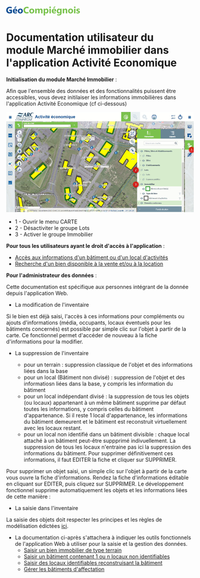 ![picto](https://github.com/sigagglocompiegne/orga_gest_igeo/blob/master/doc/img/geocompiegnois_2020_reduit_v2.png)

# Documentation utilisateur du module Marché immobilier dans l'application Activité Economique #

**Initialisation du module Marché Immobilier** :

Afin que l'ensemble des données et des fonctionnalités puissent être accessibles, vous devez initilaiser les informations immobilières dans l'application Activité Economique (cf ci-dessous)

![picto](init_immo.png)

- 1 - Ouvrir le menu CARTE
- 2 - Désactiviter le groupe Lots
- 3 - Activer le groupe Immobilier

**Pour tous les utilisateurs ayant le droit d'accès à l'application** :
- [Accès aux informations d'un bâtiment ou d'un local d'activités](doc_util_util_1.md)
- [Recherche d'un bien disponible à la vente et/ou à la location](doc_util_util_2.md)

**Pour l'administrateur des données** :

Cette documentation est spécifique aux personnes intégrant de la donnée depuis l'application Web.

- La modification de l'inventaire

Si le bien est déjà saisi, l'accès à ces informations pour compléments ou ajouts d'informations (média, occupants, locaux éventuels pour les bâtiments concernés) est possible par simple clic sur l'objet à partir de la carte. Ce fonctionnel permet d'accéder de nouveau à la fiche d'informations pour la modifier.

- La suppression de l'inventaire

   * pour un terrain : suppression classique de l'objet et des informations liées dans la base
   * pour un local (Bâtiment non divisé) : suppression de l'objet et des informatiosn liées dans la base, y compris les information du bâtiment
   * pour un local indépendant divisé : la suppression de tous les objets (ou locaux) appartenant à un même bâtiment supprime par défaut toutes les informations, y compris celles du bâtiment d'appartenance. Si il reste 1 local d'appartenance, les informations du bâtiment demeurent et le bâtiment est reconstruit virtuellement avec les locaux restant.
   * pour un local non identifié dans un bâtiment divisible : chaque local attaché à un bâtiment peut-être suppprimé indivuellement. La suppression de tous les locaux n'entraine pas ici la suppression des informations du bâtiment. Pour supprimer définitivement ces informations, il faut EDITER la fiche et cliquer sur SUPPRIMER.

Pour supprimer un objet saisi, un simple clic sur l'objet à partir de la carte vous ouvre la fiche d'informations. Rendez la fiche d'informations éditable en cliquant sur EDITER, puis cliquez sur SUPPRIMER. Le développement fonctionnel supprime automatiquement les objets et les informations liées de cette manière :

- La saisie dans l'inventaire

La saisie des objets doit respecter les principes et les règles de modélisation édictées [ici](https://github.com/sigagglocompiegne/marcheimmoent/blob/master/gabarit/livrables.md).

- La documentation ci-après s'attachera à indiquer les outils fonctionnels de l'application Web à utiliser pour la saisie et la gestion des données.
   * [Saisir un bien immobilier de type terrain](doc_util_admin_1.md)
   * [Saisir un bâtiment contenant 1 ou n locaux non identifiables](doc_util_admin_2.md)
   * [Saisir des locaux identifiables reconstruisant la bâtiment](doc_util_admin_3.md)
   * [Gérer les bâtiments d'affectation](doc_util_admin_4.md)
